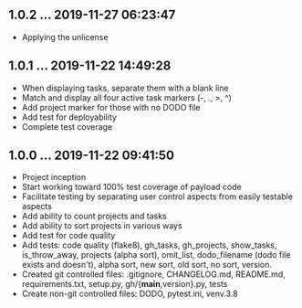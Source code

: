 ## 1.0.2 ... 2019-11-27 06:23:47

 * Applying the unlicense

## 1.0.1 ... 2019-11-22 14:49:28

 * When displaying tasks, separate them with a blank line
 * Match and display all four active task markers (-, ., >, ^)
 * Add project marker for those with no DODO file
 * Add test for deployability
 * Complete test coverage

## 1.0.0 ... 2019-11-22 09:41:50

 * Project inception
 * Start working toward 100% test coverage of payload code
 * Facilitate testing by separating user control aspects from easily
   testable aspects
 * Add ability to count projects and tasks
 * Add ability to sort projects in various ways
 * Add test for code quality
 * Add tests: code quality (flake8), gh_tasks, gh_projects, show_tasks,
   is_throw_away, projects (alpha sort), omit_list, dodo_filename (dodo
   file exists and doesn't), alpha sort, new sort, old sort, no sort,
   version.
 * Created git controlled files: .gitignore, CHANGELOG.md, README.md,
   requirements.txt, setup.py, gh/{__main__,version}.py, tests
 * Create non-git controlled files: DODO, pytest.ini, venv.3.8


